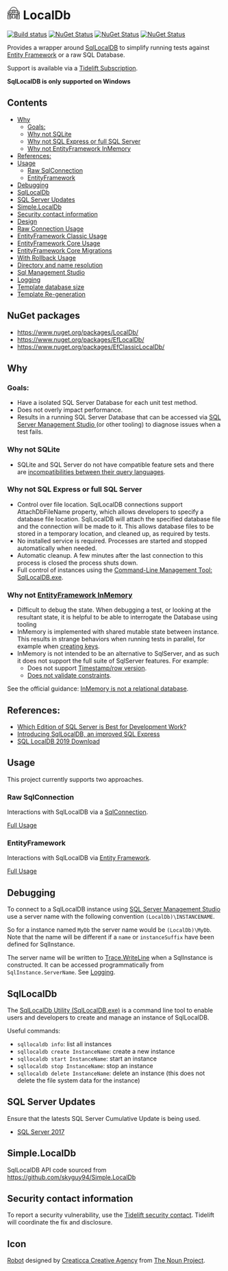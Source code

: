 <!--
GENERATED FILE - DO NOT EDIT
This file was generated by [MarkdownSnippets](https://github.com/SimonCropp/MarkdownSnippets).
Source File: /readme.source.md
To change this file edit the source file and then run MarkdownSnippets.
-->

# <img src="/src/icon.png" height="30px"> LocalDb

[![Build status](https://ci.appveyor.com/api/projects/status/0shdndxc7xd14d41/branch/master?svg=true)](https://ci.appveyor.com/project/SimonCropp/LocalDb)
[![NuGet Status](https://img.shields.io/nuget/v/LocalDb.svg?label=nuget:LocalDb)](https://www.nuget.org/packages/LocalDb/)
[![NuGet Status](https://img.shields.io/nuget/v/EfLocalDb.svg?label=nuget:EfLocalDb)](https://www.nuget.org/packages/EfLocalDb/)
[![NuGet Status](https://img.shields.io/nuget/v/EfClassicLocalDb.svg?label=nuget:EfClassicLocalDb)](https://www.nuget.org/packages/EfClassicLocalDb/)

Provides a wrapper around [SqlLocalDB](https://docs.microsoft.com/en-us/sql/database-engine/configure-windows/sql-server-express-localdb) to simplify running tests against [Entity Framework](https://docs.microsoft.com/en-us/ef/core/) or a raw SQL Database.

Support is available via a [Tidelift Subscription](https://tidelift.com/subscription/pkg/nuget-localdb?utm_source=nuget-localdb&utm_medium=referral&utm_campaign=enterprise).

**SqlLocalDB is only supported on Windows**

<!-- toc -->
## Contents

  * [Why](#why)
    * [Goals:](#goals)
    * [Why not SQLite](#why-not-sqlite)
    * [Why not SQL Express or full SQL Server](#why-not-sql-express-or-full-sql-server)
    * [Why not EntityFramework InMemory](#why-not-entityframework-inmemory)
  * [References:](#references)
  * [Usage](#usage)
    * [Raw SqlConnection](#raw-sqlconnection)
    * [EntityFramework](#entityframework)
  * [Debugging](#debugging)
  * [SqlLocalDb](#sqllocaldb)
  * [SQL Server Updates](#sql-server-updates)
  * [Simple.LocalDb](#simplelocaldb)
  * [Security contact information](#security-contact-information)<!-- endtoc -->
  * [Design](/pages/design.md)
  * [Raw Connection Usage](/pages/raw-usage.md)
  * [EntityFramework Classic Usage](/pages/ef-classic-usage.md)
  * [EntityFramework Core Usage](/pages/ef-usage.md)
  * [EntityFramework Core Migrations](/pages/efmigrations.md)
  * [With Rollback Usage](/pages/with-rollback.md)
  * [Directory and name resolution](/pages/directory-and-name-resolution.md)
  * [Sql Management Studio](/pages/sql-management-studio.md)
  * [Logging](/pages/logging.md)
  * [Template database size](/pages/template-database-size.md)
  * [Template Re-generation](/pages/template-regen.md)


## NuGet packages

  * https://www.nuget.org/packages/LocalDb/
  * https://www.nuget.org/packages/EfLocalDb/
  * https://www.nuget.org/packages/EfClassicLocalDb/


## Why


### Goals:

 * Have a isolated SQL Server Database for each unit test method.
 * Does not overly impact performance.
 * Results in a running SQL Server Database that can be accessed via [SQL Server Management Studio ](https://docs.microsoft.com/en-us/sql/ssms/sql-server-management-studio-ssms?view=sql-server-2017) (or other tooling) to diagnose issues when a test fails.


### Why not SQLite

 * SQLite and SQL Server do not have compatible feature sets and there are [incompatibilities between their query languages](https://www.mssqltips.com/sqlservertip/4777/comparing-some-differences-of-sql-server-to-sqlite/).


### Why not SQL Express or full SQL Server

 * Control over file location. SqlLocalDB connections support AttachDbFileName property, which allows developers to specify a database file location. SqlLocalDB will attach the specified database file and the connection will be made to it. This allows database files to be stored in a temporary location, and cleaned up, as required by tests.
 * No installed service is required. Processes are started and stopped automatically when needed.
 * Automatic cleanup. A few minutes after the last connection to this process is closed the process shuts down.
 * Full control of instances using the [Command-Line Management Tool: SqlLocalDB.exe](https://docs.microsoft.com/en-us/sql/relational-databases/express-localdb-instance-apis/command-line-management-tool-sqllocaldb-exe?view=sql-server-2017).


### Why not [EntityFramework InMemory](https://docs.microsoft.com/en-us/ef/core/providers/in-memory/)

 * Difficult to debug the state. When debugging a test, or looking at the resultant state, it is helpful to be able to interrogate the Database using tooling
 * InMemory is implemented with shared mutable state between instance. This results in strange behaviors when running tests in parallel, for example when [creating keys](https://github.com/aspnet/EntityFrameworkCore/issues/6872).
 * InMemory is not intended to be an alternative to SqlServer, and as such it does not support the full suite of SqlServer features. For example:
    * Does not support [Timestamp/row version](https://docs.microsoft.com/en-us/ef/core/modeling/concurrency#timestamprow-version).
    * [Does not validate constraints](https://github.com/aspnet/EntityFrameworkCore/issues/2166).

See the official guidance: [InMemory is not a relational database](https://docs.microsoft.com/en-us/ef/core/miscellaneous/testing/in-memory#inmemory-is-not-a-relational-database).


## References:

 * [Which Edition of SQL Server is Best for Development Work?](https://www.red-gate.com/simple-talk/sql/sql-development/edition-sql-server-best-development-work/#8)
 * [Introducing SqlLocalDB, an improved SQL Express](https://blogs.msdn.microsoft.com/sqlexpress/2011/07/12/introducing-localdb-an-improved-sql-express/)
 * [SQL LocalDB 2019 Download](https://download.microsoft.com/download/7/c/1/7c14e92e-bdcb-4f89-b7cf-93543e7112d1/SqlLocalDB.msi)


## Usage

This project currently supports two approaches.


### Raw SqlConnection

Interactions with SqlLocalDB via a [SqlConnection](https://docs.microsoft.com/en-us/dotnet/api/system.data.sqlclient.sqlconnection).

[Full Usage](/pages/raw-usage.md)


### EntityFramework

Interactions with SqlLocalDB via [Entity Framework](https://docs.microsoft.com/en-us/ef/core/).

[Full Usage](/pages/ef-usage.md)


## Debugging

To connect to a SqlLocalDB instance using [SQL Server Management Studio ](https://docs.microsoft.com/en-us/sql/ssms/sql-server-management-studio-ssms?view=sql-server-2017) use a server name with the following convention `(LocalDb)\INSTANCENAME`.

So for a instance named `MyDb` the server name would be `(LocalDb)\MyDb`. Note that the name will be different if a `name` or `instanceSuffix` have been defined for SqlInstance.

The server name will be written to [Trace.WriteLine](https://docs.microsoft.com/en-us/dotnet/api/system.diagnostics.trace.writeline) when a SqlInstance is constructed. It can be accessed programmatically from `SqlInstance.ServerName`. See [Logging](/pages/logging.md).


## SqlLocalDb

The [SqlLocalDb Utility (SqlLocalDB.exe)](https://docs.microsoft.com/en-us/sql/tools/sqllocaldb-utility) is a command line tool to enable users and developers to create and manage an instance of SqlLocalDB.

Useful commands:

 * `sqllocaldb info`: list all instances
 * `sqllocaldb create InstanceName`: create a new instance
 * `sqllocaldb start InstanceName`: start an instance
 * `sqllocaldb stop InstanceName`: stop an instance
 * `sqllocaldb delete InstanceName`: delete an instance (this does not delete the file system data for the instance)


## SQL Server Updates

Ensure that the latests SQL Server Cumulative Update is being used.

 * [SQL Server 2017](https://support.microsoft.com/en-au/help/4047329/sql-server-2017-build-versions)


## Simple.LocalDb

SqlLocalDB API code sourced from https://github.com/skyguy94/Simple.LocalDb


## Security contact information

To report a security vulnerability, use the [Tidelift security contact](https://tidelift.com/security). Tidelift will coordinate the fix and disclosure.


## Icon

[Robot](https://thenounproject.com/term/robot/960055/) designed by [Creaticca Creative Agency](https://thenounproject.com/creaticca/) from [The Noun Project](https://thenounproject.com/).
